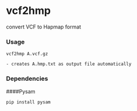 # vcf2hmp
convert VCF to Hapmap format
### Usage
```
vcf2hmp A.vcf.gz 

- creates A.hmp.txt as output file automatically
```
### Dependencies 
####Pysam
```
pip install pysam
```
